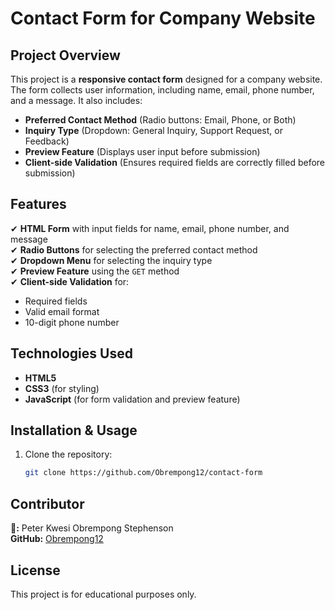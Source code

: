 # Contact Form for Company Website  

## Project Overview  
This project is a **responsive contact form** designed for a company website. The form collects user information, including name, email, phone number, and a message. It also includes:  
- **Preferred Contact Method** (Radio buttons: Email, Phone, or Both)  
- **Inquiry Type** (Dropdown: General Inquiry, Support Request, or Feedback)  
- **Preview Feature** (Displays user input before submission)  
- **Client-side Validation** (Ensures required fields are correctly filled before submission)  

## Features  
✔ **HTML Form** with input fields for name, email, phone number, and message  
✔ **Radio Buttons** for selecting the preferred contact method  
✔ **Dropdown Menu** for selecting the inquiry type  
✔ **Preview Feature** using the `GET` method  
✔ **Client-side Validation** for:  
   - Required fields  
   - Valid email format  
   - 10-digit phone number  

## Technologies Used  
- **HTML5**  
- **CSS3** (for styling)  
- **JavaScript** (for form validation and preview feature)  

## Installation & Usage  
1. Clone the repository:  
   ```sh
   git clone https://github.com/Obrempong12/contact-form

## Contributor
**👤:** Peter Kwesi Obrempong Stephenson  
**GitHub:** [Obrempong12](https://github.com/Obrempong12)

## License
This project is for educational purposes only.
